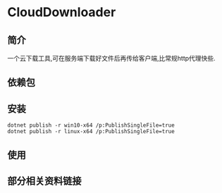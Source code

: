 # CloudDownloader

## 简介

一个云下载工具,可在服务端下载好文件后再传给客户端,比常规http代理快些.

## 依赖包


## 安装

```shell
dotnet publish -r win10-x64 /p:PublishSingleFile=true
dotnet publish -r linux-x64 /p:PublishSingleFile=true
```

## 使用


## 部分相关资料链接